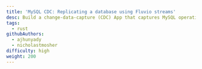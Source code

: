 ```yaml
---
title: 'MySQL CDC: Replicating a database using Fluvio streams'
desc: Build a change-data-capture (CDC) App that captures MySQL operations as events and dispatches them through a Fluvio data stream.
tags:
  - rust
githubAuthors:
  - ajhunyady
  - nicholastmosher
difficulty: high
weight: 200
---
```

